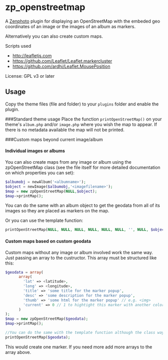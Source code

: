 zp_openstreetmap
==============

A [Zenphoto](http://www.zenphoto.org) plugin for displaying an OpenStreetMap with the embeded geo coordinates of an image or the images of an album as markers.

Alternatively you can also create custom maps.

Scripts used
- http://leafletjs.com 
- https://github.com/Leaflet/Leaflet.markercluster
- https://github.com/ardhi/Leaflet.MousePosition
 
License: GPL v3 or later 
  
Usage
----------
Copy the theme files (file and folder) to your `plugins` folder and enable the plugin.

###Standard theme usage
Place the function `printOpenStreetMap()` on your theme's `album.php` and/or `image.php` where you wish the map to appear. If there is no metadata available the map will not be printed.

###Custom maps beyond current image/album
#### Individual images or albums
You can also create maps from any image or album using the zpOpenStreetMap class (see the file itself for more detailed documentation on which properties you can set):

```php
$albumobj = newAlbum('<albumname>');
$object = newImage($albumobj,'<imagefilename>'); 
$map = new zpOpenStreetMap(NULL,$object);
$map->printMap();
```
You can do the same with an album object to get the geodata from all of its images so they are placed as markers on the map.

Or you can use the template function: 

```php
printOpenStreetMap(NULL, NULL, NULL, NULL, NULL, NULL, '', NULL, $object);`
```

#### Custom maps based on custom geodata
Custom maps without any image or album involved work the same way. Just passing an array to the custructor. This array must be structured like this:

```php
$geodata = array(
	  array(
	    'lat' => <latitude>,
	    'long' => <longitude>,
	    'title' => 'some title for the marker popup',
	    'desc' => 'some description for the marker popup',
	    'thumb' => 'some html for the marker popup' // e.g. <img>  
	    'current' => 0 // 1 to hightight this marker with another color. Intended for the current image on album marker view but can be used otherwise, too
	  )
);
$map = new zpOpenStreetMap($geodata);
$map->printMap();

//You can do the same with the template function although the class way is more flexible.
printOpenStreetMap($geodata);
````
This would create one marker. If you need more add more arrays to the array above.
